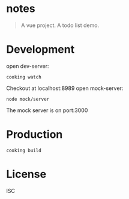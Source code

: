 # notes
> A vue project.
> A todo list demo.



# Development
open dev-server:
```shell
cooking watch
```
Checkout at localhost:8989
open mock-server:
```shell
node mock/server
```
The mock server is on port:3000



# Production
```
cooking build
```

# License
ISC
